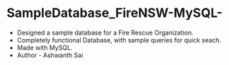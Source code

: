 # SampleDatabase_FireNSW-MySQL-
- Designed a sample database for a Fire Rescue Organization.
- Completely functional Database, with sample queries for quick seach.
- Made with MySQL.
- Author - Ashwanth Sai
